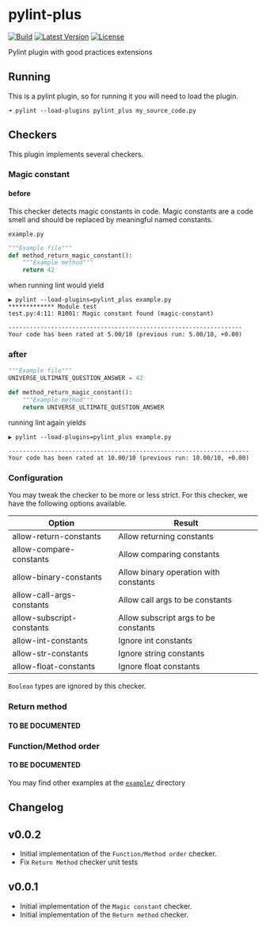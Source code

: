 # pylint-plus
[![Build](https://travis-ci.com/leandroltavares/pylint-plus.svg?branch=main&status=passed)](https://travis-ci.com/leandroltavares/pylint-plus.svg?branch=main&status=passed)
[![Latest Version](https://img.shields.io/pypi/v/pylint-plus)](https://pypi.python.org/pypi/pylint-plus)
[![License](https://img.shields.io/github/license/leandroltavares/pylint-plus.svg)](LICENSE)

Pylint plugin with good practices extensions

## Running

This is a pylint plugin, so for running it you will need to load the plugin.

```
➜ pylint --load-plugins pylint_plus my_source_code.py 
```

## Checkers
This plugin implements several checkers.

### Magic constant

#### before

This checker detects magic constants in code. 
Magic constants are a code smell and should be replaced by meaningful named constants. 

`example.py`

```python
"""Example file"""
def method_return_magic_constant():
    """Example method"""
    return 42

```
when running lint would yield
```
▶ pylint --load-plugins=pylint_plus example.py
************* Module test
test.py:4:11: R1001: Magic constant found (magic-constant)

------------------------------------------------------------------
Your code has been rated at 5.00/10 (previous run: 5.00/10, +0.00)
```

### after
```python
"""Example file"""
UNIVERSE_ULTIMATE_QUESTION_ANSWER = 42

def method_return_magic_constant():
    """Example method"""
    return UNIVERSE_ULTIMATE_QUESTION_ANSWER

```
running lint again yields
```
▶ pylint --load-plugins=pylint_plus example.py

--------------------------------------------------------------------
Your code has been rated at 10.00/10 (previous run: 10.00/10, +0.00)
```

### Configuration

You may tweak the checker to be more or less strict. For this checker, 
we have the following options available.

| Option                    | Result                                |
|---------------------------|---------------------------------------|
| allow-return-constants    | Allow returning constants             |
| allow-compare-constants   | Allow comparing constants             |
| allow-binary-constants    | Allow binary operation with constants |
| allow-call-args-constants | Allow call args to be constants       |
| allow-subscript-constants | Allow subscript args to be constants  |
| allow-int-constants       | Ignore int constants                  |
| allow-str-constants       | Ignore string constants               |
| allow-float-constants     | Ignore float constants                |

`Boolean` types are ignored by this checker.

### Return method

#### TO BE DOCUMENTED

### Function/Method order

#### TO BE DOCUMENTED

You may find other examples at the [`example/`](example) directory

## Changelog

## v0.0.2

* Initial implementation of the `Function/Method order` checker.
* Fix `Return Method` checker unit tests

## v0.0.1

* Initial implementation of the `Magic constant` checker.
* Initial implementation of the `Return method` checker.